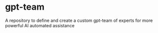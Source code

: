 # gpt-team
A repository to define and create a custom gpt-team of experts for more powerful AI automated assistance
